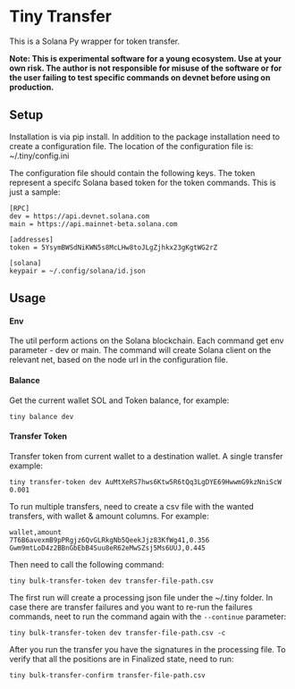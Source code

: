 Tiny Transfer
====

This is a Solana Py wrapper for token transfer.


**Note: This is experimental software for a young ecosystem. 
Use at your own risk. The author is not responsible for misuse of the software or for the user failing 
to test specific commands on devnet before using on production.**

## Setup ##

Installation is via pip install. 
In addition to the package installation need to create a configuration file.
The location of the configuration file is: ~/.tiny/config.ini


The configuration file should contain the following keys.
The token represent a specifc Solana based token for the token commands.
This is just a sample:

```
[RPC]
dev = https://api.devnet.solana.com
main = https://api.mainnet-beta.solana.com

[addresses]
token = 5YsymBWSdNiKWN5s8McLHw8toJLgZjhkx23gKgtWG2rZ

[solana]
keypair = ~/.config/solana/id.json
```

## Usage ##

#### Env ####
The util perform actions on the Solana blockchain. 
Each command get env parameter - dev or main.
The command will create Solana client on the relevant net, 
based on the node url in the configuration file. 


#### Balance ####

Get the current wallet SOL and Token balance, for example:

```
tiny balance dev
```

#### Transfer Token ####

Transfer token from current wallet to a destination wallet.
A single transfer example: 

```
tiny transfer-token dev AuMtXeRS7hws6Ktw5R6tQq3LgDYE69HwwmG9kzNniScW 0.001
```

To run multiple transfers, need to create a csv file with the wanted transfers,
with wallet & amount columns. For example:

```csv
wallet,amount
7T6B6avexmB9pPRgjz6QvGLRkgNb5QeekJjz83KfWg41,0.356
Gwm9mtLoD4z2BBnGbEbB4Suu8eR62eMwSZsj5Ms6UUJ,0.445
```

Then need to call the following command:

```
tiny bulk-transfer-token dev transfer-file-path.csv
```

The first run will create a processing json file under the ~/.tiny folder.
In case there are transfer failures and you want to re-run the failures commands,
neet to run the command again with the `--continue` parameter:

```
tiny bulk-transfer-token dev transfer-file-path.csv -c
```

After you run the transfer you have the signatures in the processing file.
To verify that all the positions are in Finalized state, need to run:

```
tiny bulk-transfer-confirm transfer-file-path.csv
```
